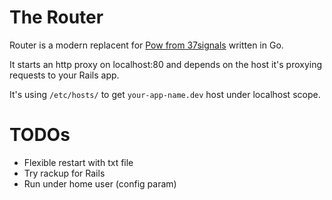 # The Router

Router is a modern replacent for [Pow from 37signals](http://pow.cx) written in Go.

It starts an http proxy on localhost:80 and depends on the host it's proxying requests to your Rails app.

It's using `/etc/hosts/` to get `your-app-name.dev` host under localhost scope.

# TODOs

* Flexible restart with txt file
* Try rackup for Rails
* Run under home user (config param)

